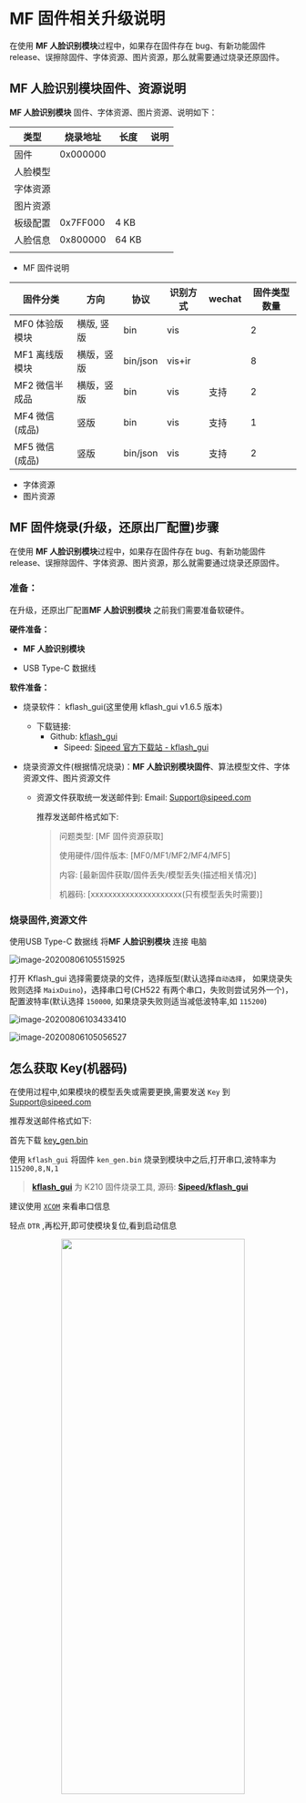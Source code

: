 # MF 固件相关升级说明

在使用 **MF 人脸识别模块**过程中，如果存在固件存在 bug、有新功能固件 release、误擦除固件、字体资源、图片资源，那么就需要通过烧录还原固件。

## MF 人脸识别模块固件、资源说明

**MF 人脸识别模块** 固件、字体资源、图片资源、说明如下：

| 类型     | 烧录地址 | 长度  | 说明 |
| -------- | -------- | ----- | ---- |
| 固件     | 0x000000 |       |      |
| 人脸模型 |          |       |      |
| 字体资源 |          |       |      |
| 图片资源 |          |       |      |
| 板级配置 | 0x7FF000 | 4 KB  |      |
| 人脸信息 | 0x800000 | 64 KB |      |
|          |          |       |      |

- MF 固件说明

| 固件分类        | 方向       | 协议     | 识别方式 | wechat | 固件类型数量 |
| --------------- | ---------- | -------- | -------- | ------ | ------------ |
| MF0 体验版模块  | 横版, 竖版 | bin      | vis      |        | 2            |
| MF1 离线版模块  | 横版，竖版 | bin/json | vis+ir   |        | 8            |
| MF2 微信半成品  | 横版，竖版 | bin      | vis      | 支持   | 2            |
| MF4 微信 (成品) | 竖版       | bin      | vis      | 支持   | 1            |
| MF5 微信 (成品) | 竖版       | bin/json | vis      | 支持   | 2            |

- 字体资源
- 图片资源





## MF 固件烧录(升级，还原出厂配置)步骤

在使用 **MF 人脸识别模块**过程中，如果存在固件存在 bug、有新功能固件 release、误擦除固件、字体资源、图片资源，那么就需要通过烧录还原固件。

### 准备：

在升级，还原出厂配置**MF 人脸识别模块** 之前我们需要准备软硬件。

**硬件准备：**

 -  **MF 人脸识别模块**

 -  USB Type-C 数据线


**软件准备：**

  - 烧录软件： kflash_gui(这里使用 kflash_gui v1.6.5 版本)

    - 下载链接: 
      - Github: [kflash_gui](https://github.com/Sipeed/kflash_gui)
        - Sipeed: [Sipeed 官方下载站 - kflash_gui](https://dl.sipeed.com/MAIX/tools/kflash_gui/kflash_gui_v1.6.5)

  - 烧录资源文件(根据情况烧录)：**MF 人脸识别模块固件**、算法模型文件、字体资源文件、图片资源文件
    	 

    - 资源文件获取统一发送邮件到: Email: Support@sipeed.com
      	 
      推荐发送邮件格式如下:

      > 问题类型: [MF 固件资源获取]
      >
      > 使用硬件/固件版本: [MF0/MF1/MF2/MF4/MF5]
      >
      > 内容: [最新固件获取/固件丢失/模型丢失(描述相关情况)]
      >
      > 机器码: [xxxxxxxxxxxxxxxxxxxxx(只有模型丢失时需要)]

      

### 烧录固件,资源文件

使用USB Type-C 数据线 将**MF 人脸识别模块** 连接 电脑

![image-20200806105515925](../assets/mf_module/mf1/image-20200806105515925.png)

打开 Kflash_gui 选择需要烧录的文件，选择版型(默认选择`自动选择`， 如果烧录失败则选择 `MaixDuino`)，选择串口号(CH522 有两个串口，失败则尝试另外一个)，配置波特率(默认选择 `150000`, 如果烧录失败则适当减低波特率,如 `115200`)

![image-20200806103433410](../assets/kflash_gui/image-20200806103433410.png)



![image-20200806105056527](../assets/kflash_gui/image-20200806105056527.png)

## 怎么获取 Key(机器码)

在使用过程中,如果模块的模型丢失或需要更换,需要发送 `Key` 到 <Support@sipeed.com>

推荐发送邮件格式如下:


首先下载 [key_gen.bin](https://fdvad021asfd8q.oss-cn-hangzhou.aliyuncs.com/Sipeed_M1/firmware/key_gen_v1.2.bin)

使用 `kflash_gui` 将固件 `ken_gen.bin` 烧录到模块中之后,打开串口,波特率为`115200,8,N,1`

> **[kflash_gui](https://github.com/Sipeed/kflash_gui/releases)** 为 K210 固件烧录工具, 源码: [**Sipeed/kflash_gui**](https://github.com/Sipeed/kflash_gui)

建议使用 [`XCOM`](tools/XCOM_V2.2.exe) 来看串口信息

轻点 `DTR` ,再松开,即可使模块复位,看到启动信息

<center class="half">
<img src="../assets/other/how_to_get_key.png" height = 50% width = 80% />
</center>



